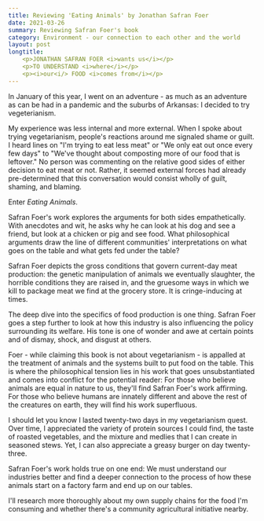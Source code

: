```yaml
---
title: Reviewing 'Eating Animals' by Jonathan Safran Foer
date: 2021-03-26
summary: Reviewing Safran Foer's book
category: Environment - our connection to each other and the world
layout: post
longtitle:     
    <p>JONATHAN SAFRAN FOER <i>wants us</i></p> 
    <p>TO UNDERSTAND <i>where</i></p>
    <p><i>our<i/> FOOD <i>comes from</i></p>
---
```


In January of this year, I went on an adventure - as much as an adventure as can be had in a pandemic and the suburbs of Arkansas: I decided to try vegeterianism.

My experience was less internal and more external. When I spoke about trying vegetarianism, people's reactions around me signaled shame or guilt. I heard lines on "I'm trying to eat less meat" or "We only eat out once every few days" to "We've thought about composting more of our food that is leftover." No person was commenting on the relative good sides of either decision to eat meat or not. Rather, it seemed external forces had already pre-determined that this conversation would consist wholly of guilt, shaming, and blaming.

Enter <i>Eating Animals</i>.

Safran Foer's work explores the arguments for both sides empathetically. With anecdotes and wit, he asks why he can look at his dog and see a friend, but look at a chicken or pig and see food. What philosophical arguments draw the line of different communities' interpretations on what goes on the table and what gets fed under the table?

Safran Foer depicts the gross conditions that govern current-day meat production: the genetic manipulation of animals we eventually slaughter, the horrible conditions they are raised in, and the gruesome ways in which we kill to package meat we find at the grocery store. It is cringe-inducing at times.

The deep dive into the specifics of food production is one thing. Safran Foer goes a step further to look at how this industry is also influencing the policy surrounding its welfare. His tone is one of wonder and awe at certain points and of dismay, shock, and disgust at others.

Foer - while claiming this book is not about vegetarianism - is appalled at the treatment of animals and the systems built to put food on the table. This is where the philosophical tension lies in his work that goes unsubstantiated and comes into conflict for the potential reader: For those who believe animals are equal in nature to us, they'll find Safran Foer's work affirming. For those who believe humans are innately different and above the rest of the creatures on earth, they will find his work superfluous.

I should let you know I lasted twenty-two days in my vegetarianism quest. Over time, I appreciated the variety of protein sources I could find, the taste of roasted vegetables, and the mixture and medlies that I can create in seasoned stews. Yet, I can also appreciate a greasy burger on day twenty-three.

Safran Foer's work holds true on one end: We must understand our industries better and find a deeper connection to the process of how these animals start on a factory farm and end up on our tables.

I'll research more thoroughly about my own supply chains for the food I'm consuming and whether there's a community agricultural initiative nearby.